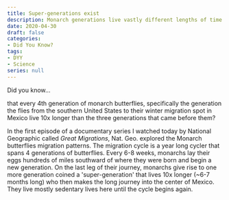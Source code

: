 ```yaml
---
title: Super-generations exist
description: Monarch generations live vastly different lengths of time 
date: 2020-04-30
draft: false
categories:
- Did You Know?
tags:
- DYY
- Science
series: null
---
```


Did you know...

that every 4th generation of monarch butterflies, specifically the generation the flies from the southern United States to their winter migration spot in Mexico live 10x longer than the three generations that came before them?

In the first episode of a documentary series I watched today by National Geographic called *Great Migrations*, Nat. Geo. explored the Monarch butterflies migration patterns. The migration cycle is a year long cycler that spans 4 generations of butterflies. Every 6-8 weeks, monarchs lay their eggs hundreds of miles southward of where they were born and begin a new generation. On the last leg of their journey, monarchs give rise to one more generation coined a 'super-generation' that lives 10x longer (~6-7 months long) who then makes the long journey into the center of Mexico. They live mostly sedentary lives here until the cycle begins again.
